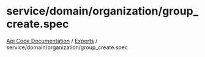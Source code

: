 # service/domain/organization/group\_create.spec
 
[Api Code Documentation](../README.md) / [Exports](../modules.md) / service/domain/organization/group\_create.spec
